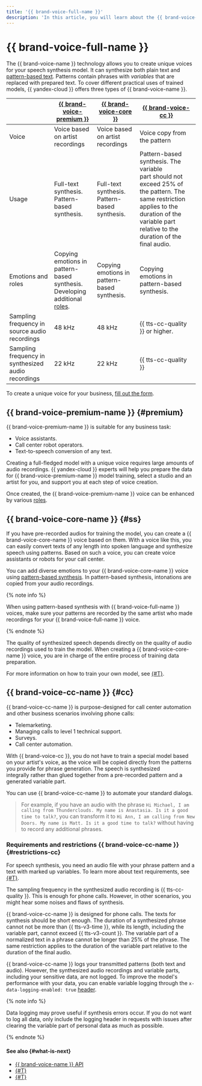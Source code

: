```yaml
---
title: '{{ brand-voice-full-name }}'
description: 'In this article, you will learn about the {{ brand-voice-name }} technology and its three branches: {{ brand-voice-premium }}, {{ brand-voice-core }}, and {{ brand-voice-cc }}.'
---
```


# {{ brand-voice-full-name }}


The {{ brand-voice-name }} technology allows you to create unique voices for your speech synthesis model. It can synthesize both plain text and [pattern-based text](../templates.md). Patterns contain phrases with _variables_ that are replaced with prepared text. To cover different practical uses of trained models, {{ yandex-cloud }} offers three types of {{ brand-voice-name }}.

| | [{{ brand-voice-premium }}](#premium) | [{{ brand-voice-core }}](#ss) | [{{ brand-voice-cc }}](#cc) |
|---|---|---|---|
| Voice | Voice based on artist recordings | Voice based on artist recordings | Voice copy from the pattern |
| Usage | Full-text synthesis. Pattern-based synthesis. | Full-text synthesis. Pattern-based synthesis. | Pattern-based synthesis. The variable part should not exceed 25% of the pattern. The same restriction applies to the duration of the variable part relative to the duration of the final audio. |
| Emotions and roles | Copying emotions in pattern-based synthesis. </br>Developing additional [roles](../index.md#role). | Copying emotions in pattern-based synthesis.  | Copying emotions in pattern-based synthesis.   |
| Sampling frequency in source audio recordings | 48 kHz | 48 kHz | {{ tts-cc-quality }} or higher. |
| Sampling frequency in synthesized audio recordings | 22 kHz | 22 kHz | {{ tts-cc-quality }} |

To create a unique voice for your business, [fill out the form](#contact-form).


## {{ brand-voice-premium-name }} {#premium}

{{ brand-voice-premium-name }} is suitable for any business task:

* Voice assistants.
* Call center robot operators.
* Text-to-speech conversion of any text.

Creating a full-fledged model with a unique voice requires large amounts of audio recordings. {{ yandex-cloud }} experts will help you prepare the data for {{ brand-voice-premium-name }} model training, select a studio and an artist for you, and support you at each step of voice creation.

Once created, the {{ brand-voice-premium-name }} voice can be enhanced by various [roles](../index.md#role).


## {{ brand-voice-core-name }} {#ss}

If you have pre-recorded audios for training the model, you can create a {{ brand-voice-core-name }} voice based on them. With a voice like this, you can easily convert texts of any length into spoken language and synthesize speech using patterns. Based on such a voice, you can create voice assistants or robots for your call center.

You can add diverse emotions to your {{ brand-voice-core-name }} voice using [pattern-based synthesis](../templates.md). In pattern-based synthesis, intonations are copied from your audio recordings.

{% note info %}

When using pattern-based synthesis with {{ brand-voice-full-name }} voices, make sure your patterns are recorded by the same artist who made recordings for your {{ brand-voice-full-name }} voice.

{% endnote %}

The quality of synthesized speech depends directly on the quality of audio recordings used to train the model. When creating a {{ brand-voice-core-name }} voice, you are in charge of the entire process of training data preparation.

For more information on how to train your own model, see [{#T}](bv-full-data-upload.md).

## {{ brand-voice-cc-name }} {#cc}

{{ brand-voice-cc-name }} is purpose-designed for call center automation and other business scenarios involving phone calls:

* Telemarketing.
* Managing calls to level 1 technical support.
* Surveys.
* Call center automation.

With {{ brand-voice-cc }}, you do not have to train a special model based on your artist's voice, as the voice will be copied directly from the patterns you provide for phrase generation. The speech is synthesized integrally rather than glued together from a pre-recorded pattern and a generated variable part.

You can use {{ brand-voice-cc-name }} to automate your standard dialogs.

> For example, if you have an audio with the phrase `Hi Michael, I am calling from Thunderclouds. My name is Anastasia. Is it a good time to talk?`, you can transform it to `Hi Ann, I am calling from New Doors. My name is Matt. Is it a good time to talk?` without having to record any additional phrases.

### Requirements and restrictions {{ brand-voice-cc-name }} {#restrictions-cc}

For speech synthesis, you need an audio file with your phrase pattern and a text with marked up variables. To learn more about text requirements, see [{#T}](../templates.md#requirements-text).

The sampling frequency in the synthesized audio recording is {{ tts-cc-quality }}. This is enough for phone calls. However, in other scenarios, you might hear some noises and flaws of synthesis.

{{ brand-voice-cc-name }} is designed for phone calls. The texts for synthesis should be short enough. The duration of a synthesized phrase cannot not be more than {{ tts-v3-time }}, while its length, including the variable part, cannot exceed {{ tts-v3-count }}. The variable part of a normalized text in a phrase cannot be longer than 25% of the phrase. The same restriction applies to the duration of the variable part relative to the duration of the final audio.

{{ brand-voice-cc-name }} logs your transmitted patterns (both text and audio). However, the synthesized audio recordings and variable parts, including your sensitive data, are not logged. To improve the model's performance with your data, you can enable variable logging through the `x-data-logging-enabled: true` [header](../../concepts/support-headers#request-headers).

{% note info %}

Data logging may prove useful if synthesis errors occur. If you do not want to log all data, only include the logging header in requests with issues after clearing the variable part of personal data as much as possible.

{% endnote %}

#### See also {#what-is-next}

* [{{ brand-voice-name }} API](../../tts-v3/api-ref/grpc/)
* [{#T}](../templates.md)
* [{#T}](../api/tts-templates.md)

